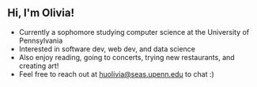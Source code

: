 ## Hi, I'm Olivia! 
- Currently a sophomore studying computer science at the University of Pennsylvania
- Interested in software dev, web dev, and data science
- Also enjoy reading, going to concerts, trying new restaurants, and creating art!
- Feel free to reach out at [huolivia@seas.upenn.edu](huolivia@seas.upenn.edu) to chat :)

<!--
**olivianhu/olivianhu** is a ✨ _special_ ✨ repository because its `README.md` (this file) appears on your GitHub profile.

Here are some ideas to get you started:

- 🔭 I’m currently working on ...
- 🌱 I’m currently learning ...
- 👯 I’m looking to collaborate on ...
- 🤔 I’m looking for help with ...
- 💬 Ask me about ...
- 📫 How to reach me: ...
- 😄 Pronouns: ...
- ⚡ Fun fact: ...
-->
